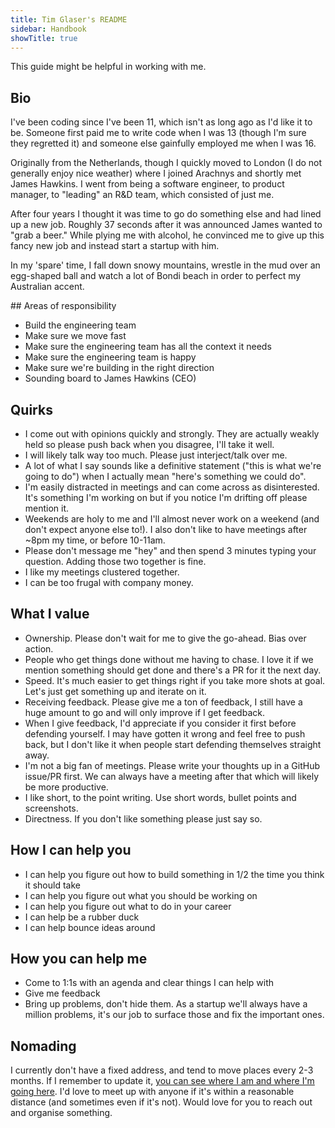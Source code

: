 ```yaml
---
title: Tim Glaser's README
sidebar: Handbook
showTitle: true
---
```


This guide might be helpful in working with me.

## Bio

I've been coding since I've been 11, which isn't as long ago as I'd like it to be. Someone first paid me to write code when I was 13 (though I'm sure they regretted it) and someone else gainfully employed me when I was 16.

Originally from the Netherlands, though I quickly moved to London (I do not generally enjoy nice weather) where I joined Arachnys and shortly met James Hawkins. I went from being a software engineer, to product manager, to "leading" an R&D team, which consisted of just me.

After four years I thought it was time to go do something else and had lined up a new job. Roughly 37 seconds after it was announced James wanted to "grab a beer." While plying me with alcohol, he convinced me to give up this fancy new job and instead start a startup with him.

In my 'spare' time, I fall down snowy mountains, wrestle in the mud over an egg-shaped ball and watch a lot of Bondi beach in order to perfect my Australian accent.

## Areas of responsibility

- Build the engineering team
- Make sure we move fast
- Make sure the engineering team has all the context it needs
- Make sure the engineering team is happy
- Make sure we're building in the right direction
- Sounding board to James Hawkins (CEO)

## Quirks

- I come out with opinions quickly and strongly. They are actually weakly held so please push back when you disagree, I'll take it well.
- I will likely talk way too much. Please just interject/talk over me.
- A lot of what I say sounds like a definitive statement ("this is what we're going to do") when I actually mean "here's something we could do".
- I'm easily distracted in meetings and can come across as disinterested. It's something I'm working on but if you notice I'm drifting off please mention it.
- Weekends are holy to me and I'll almost never work on a weekend (and don't expect anyone else to!). I also don't like to have meetings after ~8pm my time, or before 10-11am.
- Please don't message me "hey" and then spend 3 minutes typing your question. Adding those two together is fine.
- I like my meetings clustered together.
- I can be too frugal with company money.

## What I value

- Ownership. Please don't wait for me to give the go-ahead. Bias over action.
- People who get things done without me having to chase. I love it if we mention something should get done and there's a PR for it the next day.
- Speed. It's much easier to get things right if you take more shots at goal. Let's just get something up and iterate on it.
- Receiving feedback. Please give me a ton of feedback, I still have a huge amount to go and will only improve if I get feedback.
- When I give feedback, I'd appreciate if you consider it first before defending yourself. I may have gotten it wrong and feel free to push back, but I don't like it when people start defending themselves straight away.
- I'm not a big fan of meetings. Please write your thoughts up in a GitHub issue/PR first. We can always have a meeting after that which will likely be more productive.
- I like short, to the point writing. Use short words, bullet points and screenshots.
- Directness. If you don't like something please just say so.


## How I can help you

- I can help you figure out how to build something in 1/2 the time you think it should take
- I can help you figure out what you should be working on
- I can help you figure out what to do in your career
- I can help be a rubber duck
- I can help bounce ideas around

## How you can help me

- Come to 1:1s with an agenda and clear things I can help with
- Give me feedback
- Bring up problems, don't hide them. As a startup we'll always have a million problems, it's our job to surface those and fix the important ones.

## Nomading

I currently don't have a fixed address, and tend to move places every 2-3 months. If I remember to update it, [you can see where I am and where I'm going here](https://nomadlist.com/@timgl). I'd love to meet up with anyone if it's within a reasonable distance (and sometimes even if it's not). Would love for you to reach out and organise something.

